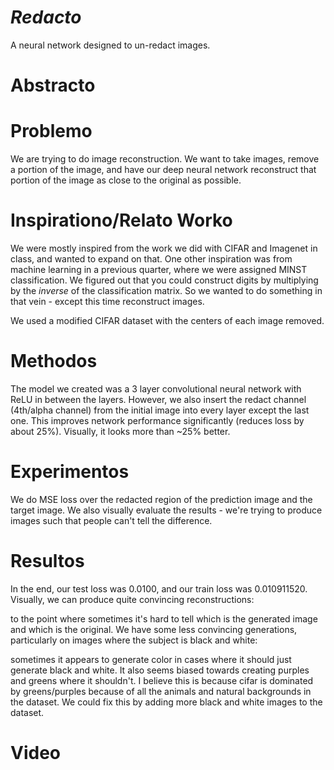 # *Redacto*
A neural network designed to un-redact images.

# Abstracto




# Problemo
We are trying to do image reconstruction. We want to take images, remove a portion of the image, and have our deep neural network reconstruct that portion of the image as close to the original as possible.

# Inspirationo/Relato Worko
We were mostly inspired from the work we did with CIFAR and Imagenet in class, and wanted to expand on that. One other inspiration was from machine learning in a previous quarter, where we were assigned MINST classification. We figured out that you could construct digits by multiplying by the *inverse* of the classification matrix. So we wanted to do something in that vein - except this time reconstruct images. 

We used a modified CIFAR dataset with the centers of each image removed. 

# Methodos
The model we created was a 3 layer convolutional neural network with ReLU in between the layers. However, we also insert the redact channel (4th/alpha channel) from the initial image into every layer except the last one. This improves network performance significantly (reduces loss by about 25%). Visually, it looks more than ~25% better.


# Experimentos

We do MSE loss over the redacted region of the prediction image and the target image. We also visually evaluate the results - we're trying to produce images such that people can't tell the difference.


# Resultos
In the end, our test loss was 0.0100, and our train loss was 0.010911520. Visually, we can produce quite convincing reconstructions:



to the point where sometimes it's hard to tell which is the generated image and which is the original. We have some less convincing generations, particularly on images where the subject is black and white:



sometimes it appears to generate color in cases where it should just generate black and white. It also seems biased towards creating purples and greens where it shouldn't. I believe this is because cifar is dominated by greens/purples because of all the animals and natural backgrounds in the dataset. We could fix this by adding more black and white images to the dataset. 

# Video
